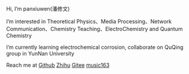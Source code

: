 Hi, I’m panxiuwen(潘修文)

I’m interested in Theoretical Physics、Media Processing、Network Communication、Chemistry Teaching、ElectroChemistry and Quantum Chemistry

I’m currently learning electrochemical corrosion, collaborate on QuQing group in YunNan University

Reach me at [Github](https://github.com/panxiuwen/)   [Zhihu](https://www.zhihu.com/people/gu-ao-de-zhan-dou-zhe)   [Gitee](https://gitee.com/sean982202733/)   [music163](http://music.163.com/m/user/home?id=70816221)
